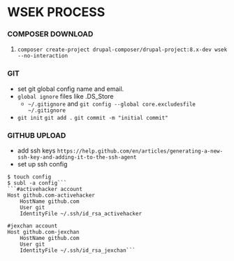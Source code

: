 # WSEK PROCESS

### COMPOSER DOWNLOAD
1. `composer create-project drupal-composer/drupal-project:8.x-dev wsek --no-interaction`

### GIT
* set git global config name and email.
* `global ignore` files like .DS_Store
  * `~/.gitignore` and `git config --global core.excludesfile ~/.gitignore`
* `git init` `git add .` `git commit -m "initial commit"`


### GITHUB UPLOAD
* add ssh keys `https://help.github.com/en/articles/generating-a-new-ssh-key-and-adding-it-to-the-ssh-agent`
* set up ssh config
```$ cd ~/.ssh/
$ touch config
$ subl -a config```
```#activehacker account
Host github.com-activehacker
	HostName github.com
	User git
	IdentityFile ~/.ssh/id_rsa_activehacker

#jexchan account
Host github.com-jexchan
	HostName github.com
	User git
	IdentityFile ~/.ssh/id_rsa_jexchan```
 
